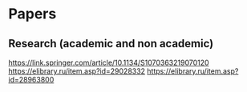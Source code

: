 # Papers

## Research (academic and non academic)

https://link.springer.com/article/10.1134/S1070363219070120
https://elibrary.ru/item.asp?id=29028332
https://elibrary.ru/item.asp?id=28963800
